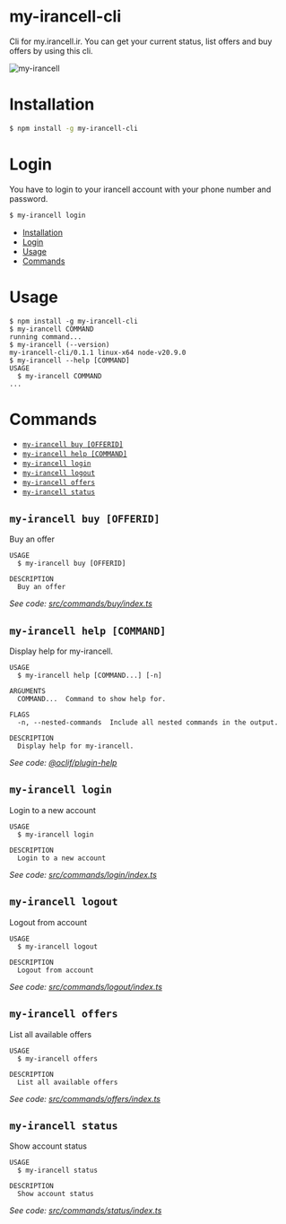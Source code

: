 my-irancell-cli
=================

Cli for my.irancell.ir. You can get your current status, list offers and buy offers by using this cli.

![my-irancell](https://github.com/erfanium/my-irancell-cli/assets/47688578/8a8350b4-96a8-4b84-98d3-c22e6b2a7289)


# Installation
```sh
$ npm install -g my-irancell-cli
```

# Login
You have to login to your irancell account with your phone number and password. 
```sh
$ my-irancell login
```

<!-- toc -->
* [Installation](#installation)
* [Login](#login)
* [Usage](#usage)
* [Commands](#commands)
<!-- tocstop -->
# Usage
<!-- usage -->
```sh-session
$ npm install -g my-irancell-cli
$ my-irancell COMMAND
running command...
$ my-irancell (--version)
my-irancell-cli/0.1.1 linux-x64 node-v20.9.0
$ my-irancell --help [COMMAND]
USAGE
  $ my-irancell COMMAND
...
```
<!-- usagestop -->
# Commands
<!-- commands -->
* [`my-irancell buy [OFFERID]`](#my-irancell-buy-offerid)
* [`my-irancell help [COMMAND]`](#my-irancell-help-command)
* [`my-irancell login`](#my-irancell-login)
* [`my-irancell logout`](#my-irancell-logout)
* [`my-irancell offers`](#my-irancell-offers)
* [`my-irancell status`](#my-irancell-status)

## `my-irancell buy [OFFERID]`

Buy an offer

```
USAGE
  $ my-irancell buy [OFFERID]

DESCRIPTION
  Buy an offer
```

_See code: [src/commands/buy/index.ts](https://github.com/erfanium/my-irancell-cli/blob/v0.1.1/src/commands/buy/index.ts)_

## `my-irancell help [COMMAND]`

Display help for my-irancell.

```
USAGE
  $ my-irancell help [COMMAND...] [-n]

ARGUMENTS
  COMMAND...  Command to show help for.

FLAGS
  -n, --nested-commands  Include all nested commands in the output.

DESCRIPTION
  Display help for my-irancell.
```

_See code: [@oclif/plugin-help](https://github.com/oclif/plugin-help/blob/v6.2.3/src/commands/help.ts)_

## `my-irancell login`

Login to a new account

```
USAGE
  $ my-irancell login

DESCRIPTION
  Login to a new account
```

_See code: [src/commands/login/index.ts](https://github.com/erfanium/my-irancell-cli/blob/v0.1.1/src/commands/login/index.ts)_

## `my-irancell logout`

Logout from account

```
USAGE
  $ my-irancell logout

DESCRIPTION
  Logout from account
```

_See code: [src/commands/logout/index.ts](https://github.com/erfanium/my-irancell-cli/blob/v0.1.1/src/commands/logout/index.ts)_

## `my-irancell offers`

List all available offers

```
USAGE
  $ my-irancell offers

DESCRIPTION
  List all available offers
```

_See code: [src/commands/offers/index.ts](https://github.com/erfanium/my-irancell-cli/blob/v0.1.1/src/commands/offers/index.ts)_

## `my-irancell status`

Show account status

```
USAGE
  $ my-irancell status

DESCRIPTION
  Show account status
```

_See code: [src/commands/status/index.ts](https://github.com/erfanium/my-irancell-cli/blob/v0.1.1/src/commands/status/index.ts)_
<!-- commandsstop -->
